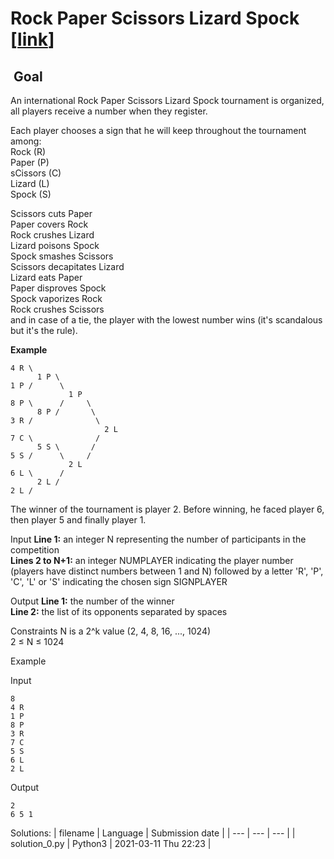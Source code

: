 # Rock Paper Scissors Lizard Spock \[[link](https://www.codingame.com/training/easy/rock-paper-scissors-lizard-spock)\]


 Goal
-----


An international Rock Paper Scissors Lizard Spock tournament is organized, all players receive a number when they register.  
  
Each player chooses a sign that he will keep throughout the tournament among:  
Rock (R)  
Paper (P)  
sCissors (C)  
Lizard (L)  
Spock (S)  
  
Scissors cuts Paper  
Paper covers Rock  
Rock crushes Lizard  
Lizard poisons Spock  
Spock smashes Scissors  
Scissors decapitates Lizard  
Lizard eats Paper  
Paper disproves Spock  
Spock vaporizes Rock  
Rock crushes Scissors  
and in case of a tie, the player with the lowest number wins (it's scandalous but it's the rule).  
  
**Example**  

```
4 R \  
      1 P \  
1 P /      \  
             1 P  
8 P \      /     \  
      8 P /       \  
3 R /              \  
                     2 L  
7 C \              /  
      5 S \       /  
5 S /      \     /  
             2 L  
6 L \      /  
      2 L /  
2 L /
```
The winner of the tournament is player 2. Before winning, he faced player 6, then player 5 and finally player 1.



Input
**Line 1:** an integer N representing the number of participants in the competition  
**Lines 2 to N+1:** an integer NUMPLAYER indicating the player number (players have distinct numbers between 1 and N) followed by a letter 'R', 'P', 'C', 'L' or 'S' indicating the chosen sign SIGNPLAYER


Output
**Line 1:** the number of the winner  
**Line 2:** the list of its opponents separated by spaces


Constraints
N is a 2^k value (2, 4, 8, 16, ..., 1024)  
2 ≤ N ≤ 1024


Example


Input

```
8
4 R
1 P
8 P
3 R
7 C
5 S
6 L
2 L
```



Output

```
2
6 5 1
```





Solutions:
| filename | Language | Submission date |
| --- | --- | --- |
| solution_0.py | Python3 | 2021-03-11 Thu 22:23 |
